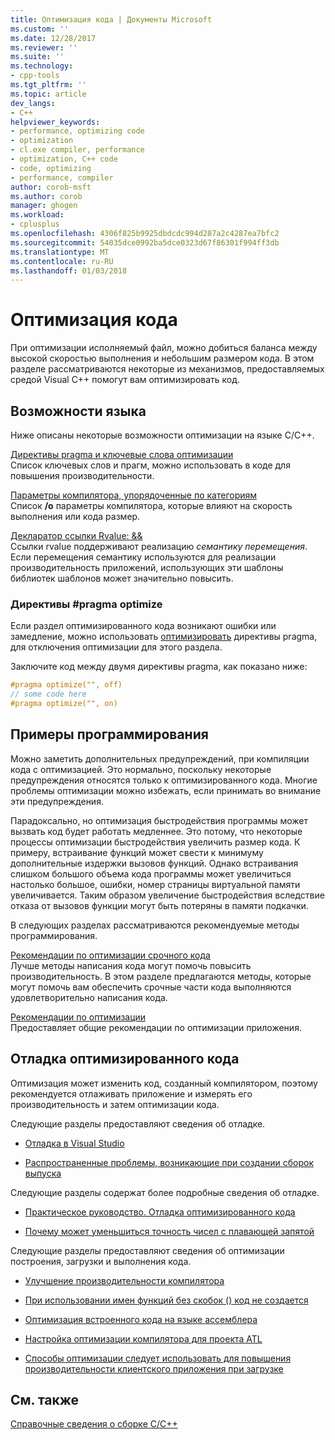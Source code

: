 ```yaml
---
title: Оптимизация кода | Документы Microsoft
ms.custom: ''
ms.date: 12/28/2017
ms.reviewer: ''
ms.suite: ''
ms.technology:
- cpp-tools
ms.tgt_pltfrm: ''
ms.topic: article
dev_langs:
- C++
helpviewer_keywords:
- performance, optimizing code
- optimization
- cl.exe compiler, performance
- optimization, C++ code
- code, optimizing
- performance, compiler
author: corob-msft
ms.author: corob
manager: ghogen
ms.workload:
- cplusplus
ms.openlocfilehash: 4306f825b9925dbdcdc994d287a2c4287ea7bfc2
ms.sourcegitcommit: 54035dce0992ba5dce0323d67f86301f994ff3db
ms.translationtype: MT
ms.contentlocale: ru-RU
ms.lasthandoff: 01/03/2018
---
```

# <a name="optimizing-your-code"></a>Оптимизация кода

При оптимизации исполняемый файл, можно добиться баланса между высокой скоростью выполнения и небольшим размером кода. В этом разделе рассматриваются некоторые из механизмов, предоставляемых средой Visual C++ помогут вам оптимизировать код.

## <a name="language-features"></a>Возможности языка

Ниже описаны некоторые возможности оптимизации на языке C/C++.

[Директивы pragma и ключевые слова оптимизации](../../build/reference/optimization-pragmas-and-keywords.md)  
Список ключевых слов и прагм, можно использовать в коде для повышения производительности.

[Параметры компилятора, упорядоченные по категориям](../../build/reference/compiler-options-listed-by-category.md)  
Список **/o** параметры компилятора, которые влияют на скорость выполнения или кода размер.

[Декларатор ссылки Rvalue: &&](../../cpp/rvalue-reference-declarator-amp-amp.md)  
Ссылки rvalue поддерживают реализацию *семантику перемещения*. Если перемещения семантику используются для реализации производительность приложений, использующих эти шаблоны библиотек шаблонов может значительно повысить.

### <a name="the-optimize-pragma"></a>Директивы #pragma optimize

Если раздел оптимизированного кода возникают ошибки или замедление, можно использовать [оптимизировать](../../preprocessor/optimize.md) директивы pragma, для отключения оптимизации для этого раздела.

Заключите код между двумя директивы pragma, как показано ниже:

```cpp
#pragma optimize("", off)
// some code here
#pragma optimize("", on)
```

## <a name="programming-practices"></a>Примеры программирования

Можно заметить дополнительных предупреждений, при компиляции кода с оптимизацией. Это нормально, поскольку некоторые предупреждения относятся только к оптимизированного кода. Многие проблемы оптимизации можно избежать, если принимать во внимание эти предупреждения.

Парадоксально, но оптимизация быстродействия программы может вызвать код будет работать медленнее. Это потому, что некоторые процессы оптимизации быстродействия увеличить размер кода. К примеру, встраивание функций может свести к минимуму дополнительные издержки вызовов функций. Однако встраивания слишком большого объема кода программы может увеличиться настолько большое, ошибки, номер страницы виртуальной памяти увеличивается. Таким образом увеличение быстродействия вследствие отказа от вызовов функции могут быть потеряны в памяти подкачки.

В следующих разделах рассматриваются рекомендуемые методы программирования.

[Рекомендации по оптимизации срочного кода](../../build/reference/tips-for-improving-time-critical-code.md)  
Лучше методы написания кода могут помочь повысить производительность. В этом разделе предлагаются методы, которые могут помочь вам обеспечить срочные части кода выполняются удовлетворительно написания кода.

[Рекомендации по оптимизации](../../build/reference/optimization-best-practices.md)  
Предоставляет общие рекомендации по оптимизации приложения.

## <a name="debugging-optimized-code"></a>Отладка оптимизированного кода

Оптимизация может изменить код, созданный компилятором, поэтому рекомендуется отлаживать приложение и измерять его производительность и затем оптимизации кода.

Следующие разделы предоставляют сведения об отладке.

- [Отладка в Visual Studio](/visualstudio/debugger/debugging-in-visual-studio)

- [Распространенные проблемы, возникающие при создании сборок выпуска](../../build/reference/common-problems-when-creating-a-release-build.md)

Следующие разделы содержат более подробные сведения об отладке.

- [Практическое руководство. Отладка оптимизированного кода](/visualstudio/debugger/how-to-debug-optimized-code)

- [Почему может уменьшиться точность чисел с плавающей запятой](../../build/reference/why-floating-point-numbers-may-lose-precision.md)

Следующие разделы предоставляют сведения об оптимизации построения, загрузки и выполнения кода.

- [Улучшение производительности компилятора](../../build/reference/improving-compiler-throughput.md)

- [При использовании имен функций без скобок () код не создается](../../build/reference/using-function-name-without-parens-produces-no-code.md)

- [Оптимизация встроенного кода на языке ассемблера](../../assembler/inline/optimizing-inline-assembly.md)

- [Настройка оптимизации компилятора для проекта ATL](../../atl/reference/specifying-compiler-optimization-for-an-atl-project.md)

- [Способы оптимизации следует использовать для повышения производительности клиентского приложения при загрузке](../../build/dll-frequently-asked-questions.md#mfc_optimization)

## <a name="see-also"></a>См. также

[Справочные сведения о сборке C/C++](../../build/reference/c-cpp-building-reference.md)  
